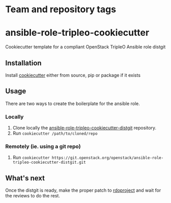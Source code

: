 Team and repository tags
========================

<!-- Change things from this point on -->

# ansible-role-tripleo-cookiecutter

Cookiecutter template for a compliant OpenStack TripleO Ansible role distgit

## Installation

Install [cookiecutter](https://cookiecutter.readthedocs.org/) either from source, pip or package if it exists

## Usage

There are two ways to create the boilerplate for the ansible role.

### Locally

  1. Clone locally the [ansible-role-tripleo-cookiecutter-distgit](https://git.openstack.org/cgit/openstack/ansible-role-tripleo-cookiecutter-distgit/) repository.
  2. Run `cookiecutter /path/to/cloned/repo`

### Remotely (ie. using a git repo)

  1. Run `cookiecutter https://git.openstack.org/openstack/ansible-role-tripleo-cookiecutter-distgit.git`

## What's next

Once the distgit is ready, make the proper patch to [rdoproject](https://www.rdoproject.org/documentation/add-packages/) and wait for the reviews to do the rest.
